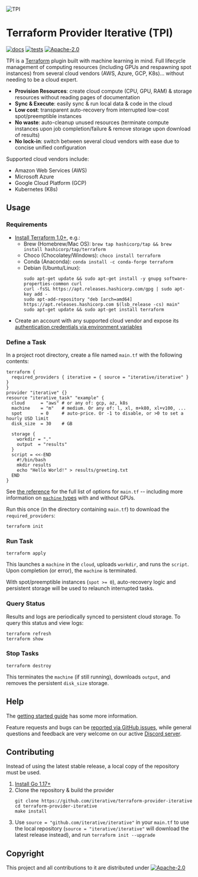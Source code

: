 ![TPI](https://static.iterative.ai/img/cml/banner-tpi.svg)

# Terraform Provider Iterative (TPI)

[![docs](https://img.shields.io/badge/-docs-5c4ee5?logo=terraform)](https://registry.terraform.io/providers/iterative/iterative/latest/docs)
[![tests](https://img.shields.io/github/workflow/status/iterative/terraform-provider-iterative/Test?label=tests&logo=GitHub)](https://github.com/iterative/terraform-provider-iterative/actions/workflows/test.yml)
[![Apache-2.0][licence-badge]][licence-file]

TPI is a [Terraform](https://terraform.io) plugin built with machine learning in mind. Full lifecycle management of computing resources (including GPUs and respawning spot instances) from several cloud vendors (AWS, Azure, GCP, K8s)... without needing to be a cloud expert.

- **Provision Resources**: create cloud compute (CPU, GPU, RAM) & storage resources without reading pages of documentation
- **Sync & Execute**: easily sync & run local data & code in the cloud
- **Low cost**: transparent auto-recovery from interrupted low-cost spot/preemptible instances
- **No waste**: auto-cleanup unused resources (terminate compute instances upon job completion/failure & remove storage upon download of results)
- **No lock-in**: switch between several cloud vendors with ease due to concise unified configuration

Supported cloud vendors include:

- Amazon Web Services (AWS)
- Microsoft Azure
- Google Cloud Platform (GCP)
- Kubernetes (K8s)

## Usage

### Requirements

- [Install Terraform 1.0+](https://learn.hashicorp.com/tutorials/terraform/install-cli#install-terraform), e.g.:
  - Brew (Homebrew/Mac OS): `brew tap hashicorp/tap && brew install hashicorp/tap/terraform`
  - Choco (Chocolatey/Windows): `choco install terraform`
  - Conda (Anaconda): `conda install -c conda-forge terraform`
  - Debian (Ubuntu/Linux):
    ```
    sudo apt-get update && sudo apt-get install -y gnupg software-properties-common curl
    curl -fsSL https://apt.releases.hashicorp.com/gpg | sudo apt-key add -
    sudo apt-add-repository "deb [arch=amd64] https://apt.releases.hashicorp.com $(lsb_release -cs) main"
    sudo apt-get update && sudo apt-get install terraform
    ```
- Create an account with any supported cloud vendor and expose its [authentication credentials via environment variables](https://registry.terraform.io/providers/iterative/iterative/latest/docs/guides/authentication)

### Define a Task

In a project root directory, create a file named `main.tf` with the following contents:

```hcl
terraform {
  required_providers { iterative = { source = "iterative/iterative" } }
}
provider "iterative" {}
resource "iterative_task" "example" {
  cloud      = "aws" # or any of: gcp, az, k8s
  machine    = "m"   # medium. Or any of: l, xl, m+k80, xl+v100, ...
  spot       = 0     # auto-price. Or -1 to disable, or >0 to set a hourly USD limit
  disk_size  = 30    # GB

  storage {
    workdir = "."
    output  = "results"
  }
  script = <<-END
    #!/bin/bash
    mkdir results
    echo "Hello World!" > results/greeting.txt
  END
}
```

See [the reference](https://registry.terraform.io/providers/iterative/iterative/latest/docs/resources/task#argument-reference) for the full list of options for `main.tf` -- including more information on [`machine` types](https://registry.terraform.io/providers/iterative/iterative/latest/docs/resources/task#machine-type) with and without GPUs.

Run this once (in the directory containing `main.tf`) to download the `required_providers`:

```
terraform init
```

### Run Task

```
terraform apply
```

This launches a `machine` in the `cloud`, uploads `workdir`, and runs the `script`. Upon completion (or error), the `machine` is terminated.

With spot/preemptible instances (`spot >= 0`), auto-recovery logic and persistent storage will be used to relaunch interrupted tasks.

### Query Status

Results and logs are periodically synced to persistent cloud storage. To query this status and view logs:

```
terraform refresh
terraform show
```

### Stop Tasks

```
terraform destroy
```

This terminates the `machine` (if still running), downloads `output`, and removes the persistent `disk_size` storage.

## Help

The [getting started guide](https://registry.terraform.io/providers/iterative/iterative/latest/docs/guides/getting-started) has some more information.

Feature requests and bugs can be [reported via GitHub issues](https://github.com/iterative/terraform-provider-iterative/issues), while general questions and feedback are very welcome on our active [Discord server](https://discord.gg/bzA6uY7).

## Contributing

Instead of using the latest stable release, a local copy of the repository must be used.

1. [Install Go 1.17+](https://golang.org/doc/install)
2. Clone the repository & build the provider
   ```
   git clone https://github.com/iterative/terraform-provider-iterative
   cd terraform-provider-iterative
   make install
   ```
3. Use `source = "github.com/iterative/iterative"` in your `main.tf` to use the local repository (`source = "iterative/iterative"` will download the latest release instead), and run `terraform init --upgrade`

## Copyright

This project and all contributions to it are distributed under [![Apache-2.0][licence-badge]][licence-file]

[licence-badge]: https://img.shields.io/badge/licence-Apache%202.0-blue
[licence-file]: https://github.com/iterative/terraform-provider-iterative/blob/master/LICENSE
